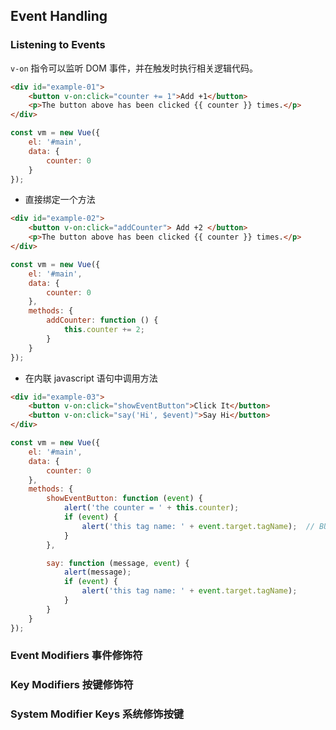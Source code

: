 ## Event Handling

### Listening to Events
`v-on` 指令可以监听 DOM 事件，并在触发时执行相关逻辑代码。

```html
<div id="example-01">
    <button v-on:click="counter += 1">Add +1</button>
    <p>The button above has been clicked {{ counter }} times.</p>
</div>
```

```js
const vm = new Vue({
    el: '#main',
    data: {
        counter: 0
    }
});
```

- 直接绑定一个方法
```html
<div id="example-02">
    <button v-on:click="addCounter"> Add +2 </button>
    <p>The button above has been clicked {{ counter }} times.</p>
</div>
```

```js
const vm = new Vue({
    el: '#main',
    data: {
        counter: 0
    }, 
    methods: {
        addCounter: function () {
            this.counter += 2;
        }
    }
});
```

- 在内联 javascript 语句中调用方法
```html
<div id="example-03">
    <button v-on:click="showEventButton">Click It</button>
    <button v-on:click="say('Hi', $event)">Say Hi</button>
</div>
```

```js
const vm = new Vue({
    el: '#main',
    data: {
        counter: 0
    }, 
    methods: {
        showEventButton: function (event) {
            alert('the counter = ' + this.counter);
            if (event) {
                alert('this tag name: ' + event.target.tagName);  // BUTTON
            }
        },

        say: function (message, event) {
            alert(message);
            if (event) {
                alert('this tag name: ' + event.target.tagName);
            }
        }
    }
});
```

### Event Modifiers  事件修饰符



### Key Modifiers  按键修饰符


### System Modifier Keys  系统修饰按键